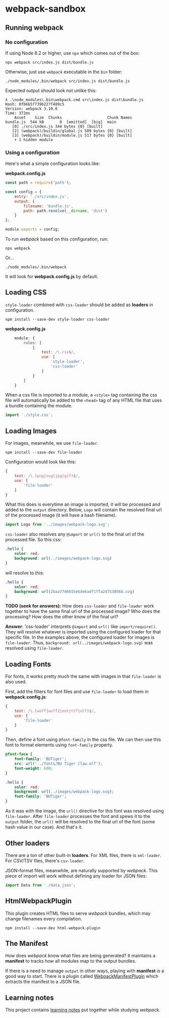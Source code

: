# webpack-sandbox

## Running webpack

### No configuration

If using Node 8.2 or higher, use `npx` which comes out of the box:
```
npx webpack src/index.js dist/bundle.js
```

Otherwise, just use `webpack` executable in the `bin` folder:
```
./node_modules/.bin/webpack src/index.js dist/bundle.js
```

Expected output should look not unlike this:

```
λ .\node_modules\.bin\webpack.cmd src\index.js dist\bundle.js
Hash: 0fb6b5f739b227f489c5
Version: webpack 3.10.0
Time: 372ms
    Asset    Size  Chunks                    Chunk Names
bundle.js  544 kB       0  [emitted]  [big]  main
   [0] ./src/index.js 344 bytes {0} [built]
   [2] (webpack)/buildin/global.js 509 bytes {0} [built]
   [3] (webpack)/buildin/module.js 517 bytes {0} [built]
    + 1 hidden module
```

### Using a configuration

Here's what a simple configuration looks like:

**webpack.config.js**
```javascript
const path = require('path');

const config = {
    entry: './src/index.js',
    output: {
        filename: 'bundle.js',
        path: path.resolve(__dirname, 'dist')
    }
};

module.exports = config;
```

To run _webpack_ based on this configuration, run:
```
npx webpack
```
Or...
```
./node_modules/.bin/webpack
```
It will look for **webpack.config.js** by default. 


## Loading CSS
`style-loader` combined with `css-loader` should be added as **loaders** in configuration.
```
npm install --save-dev style-loader css-loader
```

**webpack.config.js**
```js
    module: {
        rules: [
            {
                test: /\.css$/,
                use: [
                    'style-loader',
                    'css-loader'
                ]
            }
        ]
    }
```

When a css file is imported to a module, a `<style>` tag containing the css file will automatically be added to the `<head>` tag of any HTML file that uses a bundle containing the module.

```js
import './style.css';
```

## Loading Images

For images, meanwhile, we use `file-loader`.
```
npm install --save-dev file-loader
```

Configuration would look like this:

```js
{
    test: /\.(png|svg|jpg|gif)$/,
    use: [
        'file-loader'
    ]
}
```

What this does is everytime an image is imported, it will be processed and added to the `output` directory. Below, `Logo` will contain the resolved final url of the processed image (it will have a hash filename). 

```js
import Logo from '../images/webpack-logo.svg';
```

`css-loader` also resolves any `@import` or `url()` to the final url of the processed file. So this css:

```css
.hello {
    color: red;
    background: url(../images/webpack-logo.svg)
}
```
will resolve to this:
```css
.hello {
    color: red;
    background: url(2baa77d6015e6de6adf1ffa247530568.svg)
}
```

**TODO (seek for answers):** How does `css-loader` and `file-loader` work together to have the same final url of the processed image? Who does the processing? How does the other know of the final url?

**Answer**: 'css-loader' interprets `@import` and `url()` like `import/require()`. They will resolve whatever is imported using the configured loader for that specific file. In the examples above, the configured loader for images is `file-loader`. Thus, `background: url(../images/webpack-logo.svg)` was resolved using `file-loader`.

## Loading Fonts

For fonts, it works pretty much the same with images in that `file-loader` is also used.

First, add the filters for font files and use `file-loader` to load them in **webpack.config.js**:
```js
{
    test: /\.(woff|woff2|eot|ttf|otf)$/,
    use: [
        'file-loader'
    ]
}
```

Then, define a font using `@font-family` in the css file. We can then use this font to format elements using `font-family` property.

```css
@font-face {
    font-family: 'BUTiger';
    src: url('../fonts/BU Tiger Claw.otf');
    font-weight: 600;
}

.hello {
    color: red;
    background: url(../images/webpack-logo.svg);
    font-family: 'BUTiger';
}
```

As it was with the image, the `url()` directive for this font was resolved using `file-loader`. After `file-loader` processes the font and spews it to the `output` folder, the `url()` will be resolved to the final url of the font (some hash value in our case). And that's it.

## Other loaders

There are a ton of other built-in **loaders**. For XML files, there is `xml-loader`. For CSV/TSV files, there's `csv-loader`. 

JSON-format files, meanwhile, are naturally supported by _webpack_. This piece of import will work without defining any loader for JSON files:

```js
import Data from './data.json';
```

## HtmlWebpackPlugin

This plugin creates HTML files to serve _webpack_ bundles, which may change filenames every compilation.

```
npm install --save-dev html-webpack-plugin
```

## The Manifest

How does _webpack_ know what files are being generated? It maintains a **manifest** to tracks how all modules map to the output bundles.

If there is a need to manage `output` in other ways, playing with **manifest** is a good way to start. There is a plugin called [WebpackManifestPlugin](https://github.com/danethurber/webpack-manifest-plugin) which extracts the manifest to a JSON file.

## Learning notes
This project contains [learning notes](./notes) put together while studying _webpack_.